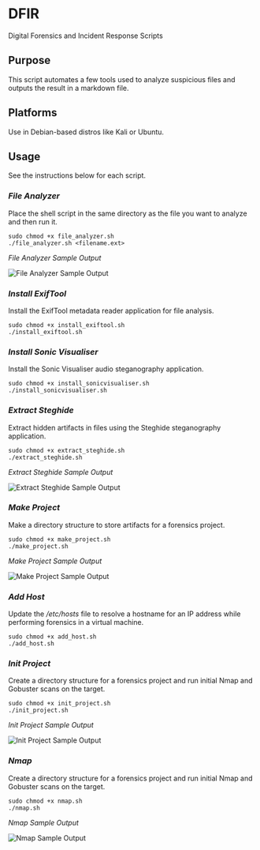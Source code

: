 # DFIR
Digital Forensics and Incident Response Scripts

## Purpose
This script automates a few tools used to analyze suspicious files and outputs the result in a markdown file.

## Platforms
Use in Debian-based distros like Kali or Ubuntu.

## Usage  
See the instructions below for each script.  

### *File Analyzer*  
Place the shell script in the same directory as the file you want to analyze and then run it.  
 
```
sudo chmod +x file_analyzer.sh  
./file_analyzer.sh <filename.ext>
```  
*File Analyzer Sample Output*  

![File Analyzer Sample Output](https://user-images.githubusercontent.com/89443340/158043879-c69c914b-f96a-4c0d-b9c9-a34de5709ee8.png "File Analyzer Sample Output")

### *Install ExifTool*  
Install the ExifTool metadata reader application for file analysis.

```
sudo chmod +x install_exiftool.sh  
./install_exiftool.sh
```  

### *Install Sonic Visualiser*  
Install the Sonic Visualiser audio steganography application.

```
sudo chmod +x install_sonicvisualiser.sh  
./install_sonicvisualiser.sh
```

### *Extract Steghide*  
Extract hidden artifacts in files using the Steghide steganography application.

```
sudo chmod +x extract_steghide.sh  
./extract_steghide.sh
```  
*Extract Steghide Sample Output*  

![Extract Steghide Sample Output](https://user-images.githubusercontent.com/89443340/158044002-b9b222e5-d841-4377-96cf-47681070653a.png "Extract Steghide Sample Output")


### *Make Project*  
Make a directory structure to store artifacts for a forensics project.

```
sudo chmod +x make_project.sh  
./make_project.sh
```  
*Make Project Sample Output*  

![Make Project Sample Output](https://user-images.githubusercontent.com/89443340/194686518-c6cdf29d-bfb0-4f6e-8a70-70d5aba415ed.png "Make Project Sample Output")


### *Add Host*  
Update the */etc/hosts* file to resolve a hostname for an IP address while performing forensics in a virtual machine.

```
sudo chmod +x add_host.sh  
./add_host.sh
``` 

### *Init Project*  
Create a directory structure for a forensics project and run initial Nmap and Gobuster scans on the target.

```
sudo chmod +x init_project.sh  
./init_project.sh
```  
*Init Project Sample Output*  

![Init Project Sample Output](https://user-images.githubusercontent.com/89443340/194686187-f68290f4-57fa-4a9f-8dda-67f1edd3ee20.png "Init Project Sample Output")

### *Nmap*  
Create a directory structure for a forensics project and run initial Nmap and Gobuster scans on the target.

```
sudo chmod +x nmap.sh  
./nmap.sh
```  
*Nmap Sample Output*  

![Nmap Sample Output](https://user-images.githubusercontent.com/89443340/194994657-1ab67344-9f36-4525-81cd-19164f964176.png "Nmap Sample Output")
